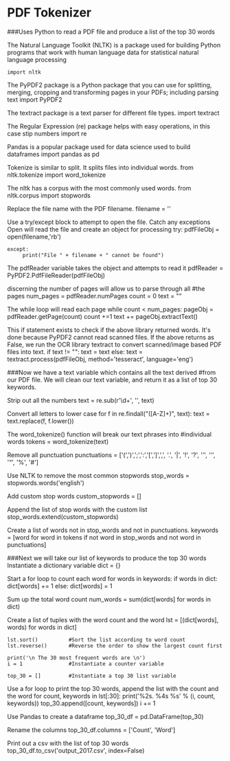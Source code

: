 # PDF Tokenizer
###Uses Python to read a PDF file and produce a list of the top 30 words

The Natural Language Toolkit (NLTK) is a package used for building Python programs 
that work with human language data for statistical natural language processing

    
    import nltk
    

The PyPDF2 package is a Python package that you can use for splitting, 
merging, cropping and transforming pages in your PDFs; including parsing text
    import PyPDF2

The textract package is a text parser for different file types.
    import textract

The Regular Expression (re) package helps with easy operations, in this case stip numbers 
    import re

Pandas is a popular package used for data science used to build dataframes
    import pandas as pd

Tokenize is similar to split. It splits files into individual words.
    from nltk.tokenize import word_tokenize

The nltk has a corpus with the most commonly used words. 
    from nltk.corpus import stopwords

Replace the file name with the PDF filename.
    filename = ''

Use a try/except block to attempt to open the file. Catch any exceptions
Open will read the file and create an object for processing
    try: 
         pdfFileObj = open(filename,'rb')

    except:
         print("File " + filename + " cannot be found")

The pdfReader variable takes the object and attempts to read it
     pdfReader = PyPDF2.PdfFileReader(pdfFileObj)

discerning the number of pages will allow us to parse through all #the pages
    num_pages = pdfReader.numPages
    count = 0
    text = ""

The while loop will read each page
    while count < num_pages:
        pageObj = pdfReader.getPage(count)
        count +=1
        text += pageObj.extractText()

This if statement exists to check if the above library returned words. It's done because PyPDF2 cannot read scanned files. 
If the above returns as False, we run the OCR library textract to convert scanned/image based PDF files into text.
    if text != "":
       text = text
    else:
        text = textract.process(pdfFileObj, method='tesseract', language='eng')

###Now we have a text variable which contains all the text derived #from our PDF file. We will clean our text variable, and return it as a list of top 30 keywords.

Strip out all the numbers
    text = re.sub(r'\d+', '', text)

Convert all letters to lower case
    for f in re.findall("([A-Z]+)", text):
        text = text.replace(f, f.lower())

The word_tokenize() function will break our text phrases into #individual words
    tokens = word_tokenize(text)

Remove all punctuation
    punctuations = ['(',')',';',':','[',']',',', '.', '|', '!', '?', '’', '‘', '“', '%', '#']

Use NLTK to remove the most common stopwords
    stop_words = stopwords.words('english')

Add custom stop words
    custom_stopwords = []

Append the list of stop words with the custom list
    stop_words.extend(custom_stopwords)

Create a list of words not in stop_words and not in punctuations.
    keywords = [word for word in tokens if not word in stop_words and not word in punctuations]

###Next we will take our list of keywords to produce the top 30 words
Instantiate a dictionary variable
    dict = {}

Start a for loop to count each word
    for words in keywords:
        if words in dict:
           dict[words] += 1
        else:
           dict[words] = 1

Sum up the total word count
    num_words = sum(dict[words] for words in dict)

Create a list of tuples with the word count and the word
    lst = [(dict[words], words) for words in dict]

    lst.sort()          #Sort the list according to word count
    lst.reverse()       #Reverse the order to show the largest count first

    print('\n The 30 most frequent words are \n')
    i = 1               #Instantiate a counter variable

    top_30 = []         #Instantiate a top 30 list variable

Use a for loop to print the top 30 words, append the list with the count and the word
    for count, keywords in lst[:30]:
        print('%2s.  %4s %s' % (i, count, keywords))
        top_30.append([count, keywords])
        i += 1

Use Pandas to create a dataframe
    top_30_df = pd.DataFrame(top_30)

Rename the columns
    top_30_df.columns = ['Count', 'Word']

Print out a csv with the list of top 30 words
    top_30_df.to_csv('output_2017.csv', index=False)
